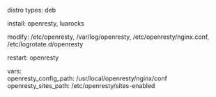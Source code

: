 distro types: deb

install: openresty, luarocks

modify: /etc/openresty, /var/log/openresty, /etc/openresty/nginx.conf, /etc/logrotate.d/openresty

restart: openresty

vars:  
openresty_config_path: /usr/local/openresty/nginx/conf  
openresty_sites_path: /etc/openresty/sites-enabled  

